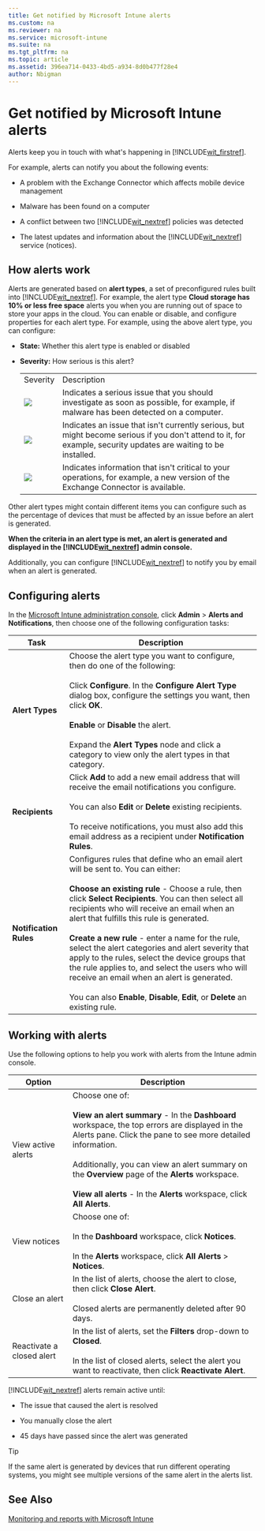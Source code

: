 ```yaml
---
title: Get notified by Microsoft Intune alerts
ms.custom: na
ms.reviewer: na
ms.service: microsoft-intune
ms.suite: na
ms.tgt_pltfrm: na
ms.topic: article
ms.assetid: 396ea714-0433-4bd5-a934-8d0b477f28e4
author: Nbigman
---
```

# Get notified by Microsoft Intune alerts
Alerts keep you in touch with what's happening in [!INCLUDE[wit_firstref](../Token/wit_firstref_md.md)].

For example, alerts can notify you about the following events:

-   A problem with the Exchange Connector which affects mobile device management

-   Malware has been found on a computer

-   A conflict between two [!INCLUDE[wit_nextref](../Token/wit_nextref_md.md)] policies was detected

-   The latest updates and information about the [!INCLUDE[wit_nextref](../Token/wit_nextref_md.md)] service (notices).

## How alerts work
Alerts are generated based on **alert types**, a set of preconfigured rules built into [!INCLUDE[wit_nextref](../Token/wit_nextref_md.md)]. For example, the alert type **Cloud storage has 10% or less free space** alerts you when you are running out of space to store your apps in the cloud. You can enable or disable, and configure properties for each alert type. For example, using the above alert type, you can configure:

-   **State:** Whether this alert type is enabled or disabled

-   **Severity:** How serious is this alert?

    |||
    |-|-|
    |Severity|Description|
    |![](../Image/Critical-Alert.jpg)|Indicates a serious issue that you should investigate as soon as possible, for example, if malware has been detected on a computer.|
    |![](../Image/Warning-Alert.jpg)|Indicates an issue that isn't currently serious, but might become serious if you don't attend to it, for example, security updates are waiting to be installed.|
    |![](../Image/Informational-Alert.jpg)|Indicates information that isn't critical to your operations, for example, a new version of the Exchange Connector is available.|

Other alert types might contain different items you can configure such as the percentage of devices that must be affected by an issue before an alert is generated.

**When the criteria in an alert type is met, an alert is generated and displayed in the [!INCLUDE[wit_nextref](../Token/wit_nextref_md.md)] admin console.**

Additionally, you can configure [!INCLUDE[wit_nextref](../Token/wit_nextref_md.md)] to notify you by email when an alert is generated.

## Configuring alerts
In the [Microsoft Intune administration console](https://manage.microsoft.com), click **Admin** &gt; **Alerts and Notifications**, then choose one of the following configuration tasks:

|Task|Description|
|--------|---------------|
|**Alert Types**|Choose the alert type you want to configure, then do one of the following:<br /><br />Click **Configure**. In the **Configure Alert Type** dialog box, configure the settings you want, then click **OK**.<br /><br />**Enable** or **Disable** the alert.<br /><br />Expand the **Alert Types** node and click a category to view only the alert types in that category.|
|**Recipients**|Click **Add** to add a new email address that will receive the email notifications you configure.<br /><br />You can also **Edit** or **Delete** existing recipients.<br /><br />To receive notifications, you must also add this email address as a recipient under **Notification Rules**.|
|**Notification Rules**|Configures rules that define who an email alert will be sent to. You can either:<br /><br />**Choose an existing rule** - Choose a rule, then click **Select Recipients**. You can then select all recipients who will receive an email when an alert that fulfills this rule is generated.<br /><br />**Create a new rule** - enter a name for the rule, select the alert categories and alert severity that apply to the rules, select the device groups that the rule applies to, and select the users who will receive an email when an alert is generated.<br /><br />You can also **Enable**, **Disable**, **Edit**, or **Delete** an existing rule.|

## Working with alerts
Use the following options to help you work with alerts from the Intune admin console.

|Option|Description|
|----------|---------------|
|View active alerts|Choose one of:<br /><br />**View an alert summary** - In the **Dashboard** workspace, the top errors are displayed in the Alerts pane. Click the pane to see more detailed information.<br /><br />Additionally, you can view an alert summary on the **Overview** page of the **Alerts** workspace.<br /><br />**View all alerts** - In the **Alerts** workspace, click **All Alerts**.|
|View notices|Choose one of:<br /><br />In the **Dashboard** workspace, click **Notices**.<br /><br />In the **Alerts** workspace, click **All Alerts** &gt; **Notices**.|
|Close an alert|In the list of alerts, choose the alert to close, then click **Close Alert**.<br /><br />Closed alerts are permanently deleted after 90 days.|
|Reactivate a closed alert|In the list of alerts, set the **Filters** drop-down to **Closed**.<br /><br />In the list of closed alerts, select the alert you want to reactivate, then click **Reactivate Alert**.|
[!INCLUDE[wit_nextref](../Token/wit_nextref_md.md)] alerts remain active until:

-   The issue that caused the alert is resolved

-   You manually close the alert

-   45 days have passed since the alert was generated

> [!TIP]
> If the same alert is generated by devices that run different operating systems, you might see multiple versions of the same alert in the alerts list.

## See Also
[Monitoring and reports with Microsoft Intune](../Topic/Monitoring-and-reports-with-Microsoft-Intune.md)

